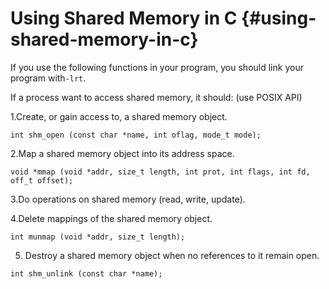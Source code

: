 # Using Shared Memory in C {#using-shared-memory-in-c}

If you use the following functions in your program, you should link your program with`-lrt`.

If a process want to access shared memory, it should: \(use POSIX API\)

1.Create, or gain access to, a shared memory object.

```
int shm_open (const char *name, int oflag, mode_t mode);
```

2.Map a shared memory object into its address space.

```
void *mmap (void *addr, size_t length, int prot, int flags, int fd, off_t offset);
```

3.Do operations on shared memory \(read, write, update\).

4.Delete mappings of the shared memory object.

```
int munmap (void *addr, size_t length);
```

5. Destroy a shared memory object when no references to it remain open.

```
int shm_unlink (const char *name);
```



